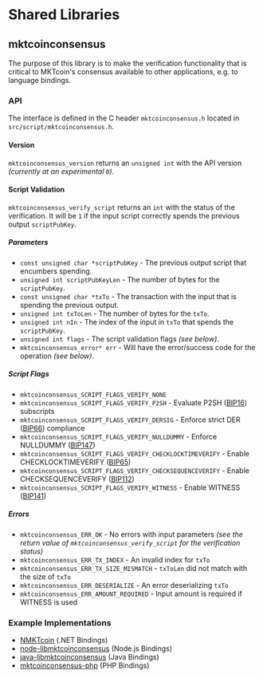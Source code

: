 Shared Libraries
================

## mktcoinconsensus

The purpose of this library is to make the verification functionality that is critical to MKTcoin's consensus available to other applications, e.g. to language bindings.

### API

The interface is defined in the C header `mktcoinconsensus.h` located in  `src/script/mktcoinconsensus.h`.

#### Version

`mktcoinconsensus_version` returns an `unsigned int` with the API version *(currently at an experimental `0`)*.

#### Script Validation

`mktcoinconsensus_verify_script` returns an `int` with the status of the verification. It will be `1` if the input script correctly spends the previous output `scriptPubKey`.

##### Parameters
- `const unsigned char *scriptPubKey` - The previous output script that encumbers spending.
- `unsigned int scriptPubKeyLen` - The number of bytes for the `scriptPubKey`.
- `const unsigned char *txTo` - The transaction with the input that is spending the previous output.
- `unsigned int txToLen` - The number of bytes for the `txTo`.
- `unsigned int nIn` - The index of the input in `txTo` that spends the `scriptPubKey`.
- `unsigned int flags` - The script validation flags *(see below)*.
- `mktcoinconsensus_error* err` - Will have the error/success code for the operation *(see below)*.

##### Script Flags
- `mktcoinconsensus_SCRIPT_FLAGS_VERIFY_NONE`
- `mktcoinconsensus_SCRIPT_FLAGS_VERIFY_P2SH` - Evaluate P2SH ([BIP16](https://github.com/mktcoin/bips/blob/master/bip-0016.mediawiki)) subscripts
- `mktcoinconsensus_SCRIPT_FLAGS_VERIFY_DERSIG` - Enforce strict DER ([BIP66](https://github.com/mktcoin/bips/blob/master/bip-0066.mediawiki)) compliance
- `mktcoinconsensus_SCRIPT_FLAGS_VERIFY_NULLDUMMY` - Enforce NULLDUMMY ([BIP147](https://github.com/mktcoin/bips/blob/master/bip-0147.mediawiki))
- `mktcoinconsensus_SCRIPT_FLAGS_VERIFY_CHECKLOCKTIMEVERIFY` - Enable CHECKLOCKTIMEVERIFY ([BIP65](https://github.com/mktcoin/bips/blob/master/bip-0065.mediawiki))
- `mktcoinconsensus_SCRIPT_FLAGS_VERIFY_CHECKSEQUENCEVERIFY` - Enable CHECKSEQUENCEVERIFY ([BIP112](https://github.com/mktcoin/bips/blob/master/bip-0112.mediawiki))
- `mktcoinconsensus_SCRIPT_FLAGS_VERIFY_WITNESS` - Enable WITNESS ([BIP141](https://github.com/mktcoin/bips/blob/master/bip-0141.mediawiki))

##### Errors
- `mktcoinconsensus_ERR_OK` - No errors with input parameters *(see the return value of `mktcoinconsensus_verify_script` for the verification status)*
- `mktcoinconsensus_ERR_TX_INDEX` - An invalid index for `txTo`
- `mktcoinconsensus_ERR_TX_SIZE_MISMATCH` - `txToLen` did not match with the size of `txTo`
- `mktcoinconsensus_ERR_DESERIALIZE` - An error deserializing `txTo`
- `mktcoinconsensus_ERR_AMOUNT_REQUIRED` - Input amount is required if WITNESS is used

### Example Implementations
- [NMKTcoin](https://github.com/NicolasDorier/NMKTcoin/blob/master/NMKTcoin/Script.cs#L814) (.NET Bindings)
- [node-libmktcoinconsensus](https://github.com/bitpay/node-libmktcoinconsensus) (Node.js Bindings)
- [java-libmktcoinconsensus](https://github.com/dexX7/java-libmktcoinconsensus) (Java Bindings)
- [mktcoinconsensus-php](https://github.com/Bit-Wasp/mktcoinconsensus-php) (PHP Bindings)
